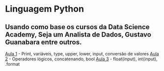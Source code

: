 # Linguagem Python
## Usando como base os cursos da Data Science Academy, Seja um Analista de Dados, Gustavo Guanabara entre outros.

[Aula 1](https://github.com/MoisesArruda/Python-Iniciante/blob/main/Aula%201) - Print, variáveis, type, upper, lower, input, conversão de valores
[Aula 2](https://github.com/MoisesArruda/Python-Iniciante/blob/main/Aula%202) - Operadores lógicos, concatenando, bool
[Aula 3](https://github.com/MoisesArruda/Python-Iniciante/blob/main/Aula%203) - float(input), int(input), .format

